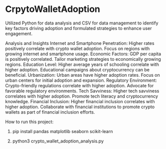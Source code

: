 # CrpytoWalletAdoption
Utilized Python for data analysis and CSV for data management to identify key factors driving adoption and formulated strategies to enhance user engagement.


Analysis and Insights
Internet and Smartphone Penetration: Higher rates positively correlate with crypto wallet adoption. Focus on regions with growing internet and smartphone usage.
Economic Factors: GDP per capita is positively correlated. Tailor marketing strategies to economically growing regions.
Education Level: Higher average years of schooling correlate with higher adoption. Educational campaigns about cryptocurrency can be beneficial.
Urbanization: Urban areas have higher adoption rates. Focus on urban centers for initial adoption and expansion.
Regulatory Environment: Crypto-friendly regulations correlate with higher adoption. Advocate for favorable regulatory environments.
Tech Savviness: Higher tech savviness correlates with higher adoption. Promote tech literacy and cryptocurrency knowledge.
Financial Inclusion: Higher financial inclusion correlates with higher adoption. Collaborate with financial institutions to promote crypto wallets as part of financial inclusion efforts.

How to run this project:
1. pip install pandas matplotlib seaborn scikit-learn

2. python3 crypto_wallet_adoption_analysis.py
